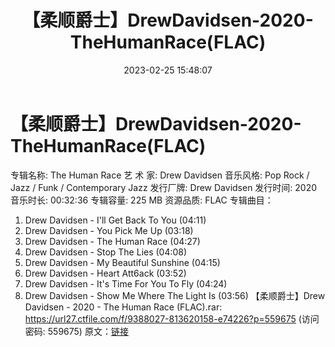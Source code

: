 ﻿---
title: 【柔顺爵士】DrewDavidsen-2020-TheHumanRace(FLAC)
date: 2023-02-25 15:48:07
categories: 古典音乐、新世纪、纯音雅乐
tags: 纯音雅乐
---
# 【柔顺爵士】DrewDavidsen-2020-TheHumanRace(FLAC)

专辑名称: The Human Race
艺 术 家: Drew Davidsen
音乐风格: Pop Rock / Jazz / Funk / Contemporary Jazz
发行厂牌: Drew Davidsen
发行时间: 2020
音乐时长: 00:32:36
专辑容量: 225 MB
资源品质: FLAC
专辑曲目：
01. Drew Davidsen - I'll Get Back To You (04:11)
02. Drew Davidsen - You Pick Me Up (03:18)
03. Drew Davidsen - The Human Race (04:27)
04. Drew Davidsen - Stop The Lies (04:08)
05. Drew Davidsen - My Beautiful Sunshine (04:15)
06. Drew Davidsen - Heart Att6ack (03:52)
07. Drew Davidsen - It's Time For You To Fly (04:24)
08. Drew Davidsen - Show Me Where The Light Is (03:56)
【柔顺爵士】Drew Davidsen - 2020 - The Human Race (FLAC).rar: https://url27.ctfile.com/f/9388027-813620158-e74226?p=559675
(访问密码: 559675)
原文：[链接](https://blog.sina.com.cn/s/blog_1647c7e76010310wq.html)